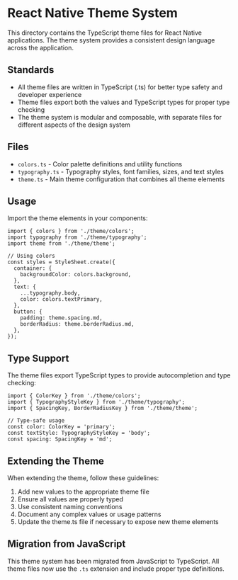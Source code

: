 # React Native Theme System

This directory contains the TypeScript theme files for React Native applications. The theme system provides a consistent design language across the application.

## Standards

- All theme files are written in TypeScript (.ts) for better type safety and developer experience
- Theme files export both the values and TypeScript types for proper type checking
- The theme system is modular and composable, with separate files for different aspects of the design system

## Files

- `colors.ts` - Color palette definitions and utility functions
- `typography.ts` - Typography styles, font families, sizes, and text styles
- `theme.ts` - Main theme configuration that combines all theme elements

## Usage

Import the theme elements in your components:

```tsx
import { colors } from './theme/colors';
import typography from './theme/typography';
import theme from './theme/theme';

// Using colors
const styles = StyleSheet.create({
  container: {
    backgroundColor: colors.background,
  },
  text: {
    ...typography.body,
    color: colors.textPrimary,
  },
  button: {
    padding: theme.spacing.md,
    borderRadius: theme.borderRadius.md,
  },
});
```

## Type Support

The theme files export TypeScript types to provide autocompletion and type checking:

```tsx
import { ColorKey } from './theme/colors';
import { TypographyStyleKey } from './theme/typography';
import { SpacingKey, BorderRadiusKey } from './theme/theme';

// Type-safe usage
const color: ColorKey = 'primary';
const textStyle: TypographyStyleKey = 'body';
const spacing: SpacingKey = 'md';
```

## Extending the Theme

When extending the theme, follow these guidelines:

1. Add new values to the appropriate theme file
2. Ensure all values are properly typed
3. Use consistent naming conventions
4. Document any complex values or usage patterns
5. Update the theme.ts file if necessary to expose new theme elements

## Migration from JavaScript

This theme system has been migrated from JavaScript to TypeScript. All theme files now use the `.ts` extension and include proper type definitions.
